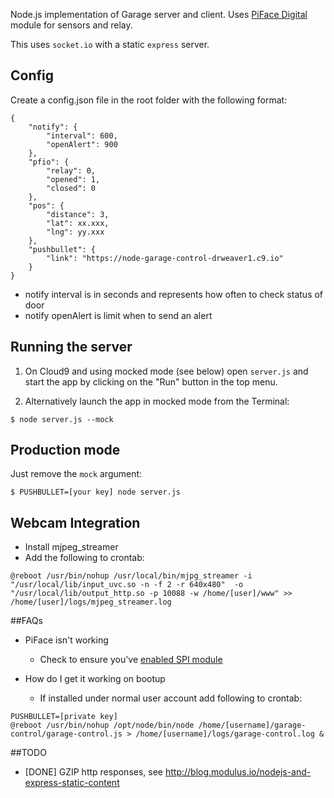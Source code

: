 

Node.js implementation of Garage server and client.  Uses [PiFace Digital](http://www.piface.org.uk/products/piface_digital/) module for sensors and relay.

This uses `socket.io` with a static `express` server.

## Config

Create a config.json file in the root folder with the following format:

```
{ 
    "notify": {
        "interval": 600,
        "openAlert": 900
    },
    "pfio": {
        "relay": 0,
        "opened": 1,
        "closed": 0
    },
    "pos": {
        "distance": 3,
        "lat": xx.xxx,
        "lng": yy.xxx
    },
    "pushbullet": {
        "link": "https://node-garage-control-drweaver1.c9.io"
    }
}
```

* notify interval is in seconds and represents how often to check status of door
* notify openAlert is limit when to send an alert 

## Running the server

1) On Cloud9 and using mocked mode (see below) open `server.js` and start the app by clicking on the "Run" button in the top menu.

2) Alternatively launch the app in mocked mode from the Terminal:

```
$ node server.js --mock
```
## Production mode

Just remove the `mock` argument:
```
$ PUSHBULLET=[your key] node server.js 
```

## Webcam Integration

* Install mjpeg_streamer
* Add the following to crontab:
```
@reboot /usr/bin/nohup /usr/local/bin/mjpg_streamer -i "/usr/local/lib/input_uvc.so -n -f 2 -r 640x480"  -o "/usr/local/lib/output_http.so -p 10088 -w /home/[user]/www" >> /home/[user]/logs/mjpeg_streamer.log
```

##FAQs

* PiFace isn't working
  * Check to ensure you've [enabled SPI module](http://www.piface.org.uk/guides/Install_PiFace_Software/Enabling_SPI/)

* How do I get it working on bootup
  * If installed under normal user account add following to crontab:
```
PUSHBULLET=[private key]
@reboot /usr/bin/nohup /opt/node/bin/node /home/[username]/garage-control/garage-control.js > /home/[username]/logs/garage-control.log &
```

##TODO

* [DONE] GZIP http responses, see http://blog.modulus.io/nodejs-and-express-static-content
